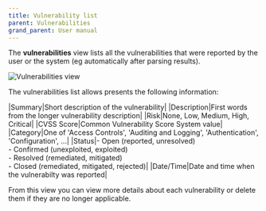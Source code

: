 ```yaml
---
title: Vulnerability list
parent: Vulnerabilities
grand_parent: User manual
---
```


The **vulnerabilities** view lists all the vulnerabilities that were reported by the user or the system (eg automatically after parsing results).

![Vulnerabilities view](/images/screenshots/vulnerabilities.png)

The vulnerabilities list allows presents the following information:

|Summary|Short description of the vulnerability|
|Description|First words from the longer vulnerability description|
|Risk|None, Low, Medium, High, Critical|
|CVSS Score|Common Vulnerability Score System value|
|Category|One of 'Access Controls', 'Auditing and Logging', 'Authentication', 'Configuration', ...|
|Status|- Open (reported, unresolved)<br/>- Confirmed (unexploited, exploited)<br/>- Resolved (remediated, mitigated)<br/>- Closed (remediated, mitigated, rejected)|
|Date/Time|Date and time when the vulnerabilty was reported|

From this view you can view more details about each vulnerability or delete them if they are no longer applicable.
